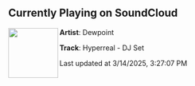## Currently Playing on SoundCloud

[<img align="left" width="100" src="https://i1.sndcdn.com/artworks-oyjZMdy7Pe2yRS3S-TbzYAg-t500x500.jpg">](https://soundcloud.com/dewpointsounds/hyperreal-dj-set)

**Artist**: Dewpoint 

**Track**: Hyperreal - DJ Set

Last updated at 3/14/2025, 3:27:07 PM

